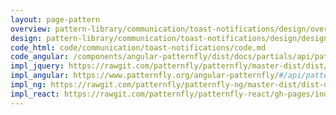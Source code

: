 ```yaml
---
layout: page-pattern
overview: pattern-library/communication/toast-notifications/design/overview.md
design: pattern-library/communication/toast-notifications/design/design.md
code_html: code/communication/toast-notifications/code.md
code_angular: /components/angular-patternfly/dist/docs/partials/api/patternfly.notification.component.pfToastNotification.html
impl_jquery: https://rawgit.com/patternfly/patternfly/master-dist/dist/tests/toast.html
impl_angular: https://www.patternfly.org/angular-patternfly/#/api/patternfly.notification.component:pfToastNotification
impl_ng: https://rawgit.com/patternfly/patternfly-ng/master-dist/dist-demo/#/toastnotification
impl_react: https://rawgit.com/patternfly/patternfly-react/gh-pages/index.html?selectedKind=ToastNotification&selectedStory=Toast%20Notification
---
```

